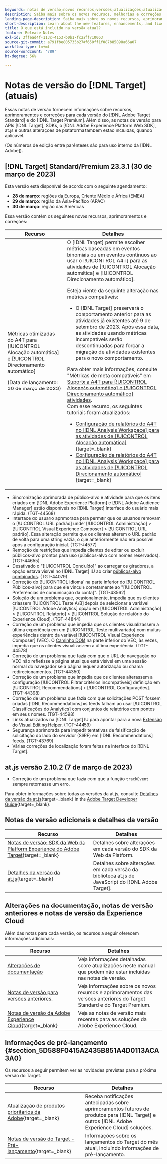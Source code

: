 ```yaml
---
keywords: notas de versão;novos recursos;versões;atualizações;atualização;versão;aprimoramento;aprimoramentos;correções;correções de erros;atualizações
description: Saiba mais sobre os novos recursos, melhorias e correções incluídos na versão atual do  [!DNL Adobe Target], incluindo SDKs, APIs e bibliotecas JavaScript.
landing-page-description: Saiba mais sobre os novos recursos, aprimoramentos e correções incluídos na versão atual do  [!DNL Adobe Target].
short-description: Learn about the new features, enhancements, and fixes included in the current release of [!DNL Adobe Target].
title: O que está incluído na versão atual?
feature: Release Notes
exl-id: 3ffead4f-113c-4153-b0b1-fc2aff710063
source-git-commit: a791fbe805735b278f650ff1f087b85898a66a07
workflow-type: tm+mt
source-wordcount: '789'
ht-degree: 56%

---
```


# Notas de versão do [!DNL Target] (atuais)

Essas notas de versão fornecem informações sobre recursos, aprimoramentos e correções para cada versão do [!DNL Adobe Target Standard] e do [!DNL Target Premium]. Além disso, as notas de versão para APIs [!DNL Target], SDKs, o [!DNL Adobe Experience Platform Web SDK], at.js e outras alterações de plataforma também estão incluídas, quando aplicável.

(Os números de edição entre parênteses são para uso interno da [!DNL Adobe]).

## [!DNL Target] Standard/Premium 23.3.1 (30 de março de 2023)

Esta versão está disponível de acordo com o seguinte agendamento:

* **28 de março**: regiões da Europa, Oriente Médio e África (EMEA)
* **29 de março**: região da Ásia-Pacífico (APAC)
* **30 de março**: região das Américas

Essa versão contém os seguintes novos recursos, aprimoramentos e correções:

| Recurso | Detalhes |
|--- |--- |
| Métricas otimizadas do A4T para [!UICONTROL Alocação automática] e [!UICONTROL Direcionamento automático]<p>(Data de lançamento: 30 de março de 2023) | O [!DNL Target] permite escolher métricas baseadas em eventos binomiais ou em eventos contínuos ao usar o [!UICONTROL A4T] para as atividades de [!UICONTROL Alocação automática] e [!UICONTROL Direcionamento automático].<P>Esteja ciente da seguinte alteração nas métricas compatíveis:<ul><li>O [!DNL Target] preservará o comportamento anterior para as atividades já existentes até 9 de setembro de 2023. Após essa data, as atividades usando métricas incompatíveis serão descontinuadas para forçar a migração de atividades existentes para o novo comportamento.</li></ul>Para obter mais informações, consulte &quot;Métricas de meta compatíveis&quot; em [Suporte a A4T para [!UICONTROL Alocação automática] e [!UICONTROL Direcionamento automático] atividades](/help/main/c-integrating-target-with-mac/a4t/a4t-at-aa.md#supported).<br>Com esse recurso, os seguintes tutoriais foram atualizados:<ul><li>[Configuração de relatórios do A4T no [!DNL Analysis Workspace] para as atividades de [!UICONTROL Alocação automática]](https://experienceleague.adobe.com/docs/target-learn/tutorials/integrations/set-up-a4t-reports-in-analysis-workspace-for-auto-allocate-activities.html?lang=pt-BR){target=_blank}</li><li>[Configuração de relatórios do A4T no [!DNL Analysis Workspace] para as atividades de [!UICONTROL Direcionamento automático]](https://experienceleague.adobe.com/docs/target-learn/tutorials/integrations/set-up-a4t-reports-in-analysis-workspace-for-auto-target-activities.html?lang=pt-BR){target=_blank}</li></ul> |

* Sincronização aprimorada de público-alvo e atividade para que os itens criados em [!DNL Adobe Experience Platform] e [!DNL Adobe Audience Manager] estão disponíveis no [!DNL Target] Interface do usuário mais rápida. (TGT-44568)
* Interface do usuário aprimorada para permitir que os usuários removam o [!UICONTROL URL padrão] under [!UICONTROL Administração] > [!UICONTROL Visual Experience Composer] > [!UICONTROL URL padrão]. Essa alteração permite que os clientes alterem o URL padrão de volta para uma string vazia, o que anteriormente não era possível após a configuração inicial. (TGT-44577)
* Remoção de restrições que impedia clientes de editar ou excluir públicos-alvo prontos para uso (públicos-alvo com nomes reservados). (TGT-44655)
* Desativado o &quot;[!UICONTROL Concluído]&quot; ao carregar os giradores, a opção estava visível no [!DNL Target] IU ao criar [públicos-alvo combinados](/help/main/c-target/combining-multiple-audiences.md). (TGT-44079)
* Correção do [!UICONTROL Idioma] na parte inferior do [!UICONTROL Públicos-alvo] para que ele vincule corretamente ao &quot;[!UICONTROL Preferências de comunicação da conta]&quot;. (TGT-43562)
* Solução de um problema que, ocasionalmente, impedia que os clientes criassem [!UICONTROL Teste A/B] depois de selecionar a variável [!UICONTROL Adobe Analytics] opção em [!UICONTROL Administração] > [!UICONTROL Relatório] > [!UICONTROL Solução de relatório do Experience Cloud]. (TGT-44844)
* Correção de um problema que impedia que os clientes visualizassem a última experiência em um [!UICONTROL Teste multivariado] com muitas experiências dentro da variável [!UICONTROL Visual Experience Composer] (VEC). O [Caminho DOM](/help/main/c-experiences/c-visual-experience-composer/viztarget-options.md#dom-path) na parte inferior do VEC, às vezes, impedia que os clientes visualizassem a última experiência. (TGT-44578)
* Correção de um problema que fazia com que o URL de navegação no VEC não refletisse a página atual que está visível em uma sessão normal do navegador se a página requer autorização ou chama redirecionamentos. (TGT-44350)
* Correção de um problema que impedia que os clientes alterassem a configuração [!UICONTROL Filtrar critérios incompatíveis] definição em [!UICONTROL Recommendations] > [!UICONTROL Configurações]. (TGT-44398)
* Correção de um problema que fazia com que solicitações POST fossem criadas [!DNL Recommendations] os feeds falham ao usar [!UICONTROL Classificações do Analytics] com conjuntos de relatórios com pontos em seus nomes. (TGT-44598)
* Links atualizados na [!DNL Target] IU para apontar para a nova [Extensão do Visual Editing Helper](/help/main/c-experiences/c-visual-experience-composer/r-troubleshoot-composer/visual-editing-helper-extension.md). (TGT-44459)
* Segurança aprimorada para impedir tentativas de falsificação de solicitação do lado do servidor (SSRF) em [!DNL Recommendations] feeds. (TGT-43769)
* Várias correções de localização foram feitas na interface do [!DNL Target].

## at.js versão 2.10.2 (7 de março de 2023)

* Correção de um problema que fazia com que a função `trackEvent` sempre retornasse um erro.

Para obter informações sobre todas as versões da at.js, consulte [Detalhes da versão da at.js](https://developer.adobe.com/target/implement/client-side/atjs/target-atjs-versions/){target=_blank} in the [Adobe Target Developer Guide](https://developer.adobe.com/target/){target=_blank}.

## Notas de versão adicionais e detalhes da versão

| Recurso | Detalhes |
|--- |--- |
| [Notas de versão: SDK da Web da Platform Experience do Adobe Target](https://experienceleague.adobe.com/docs/experience-platform/edge/release-notes.html?lang=pt-BR){target=_blank} | Detalhes sobre alterações em cada versão do SDK da Web da Platform. |
| [Detalhes da versão da at.js](https://developer.adobe.com/target/implement/client-side/atjs/target-atjs-versions/){target=_blank} | Detalhes sobre alterações em cada versão da biblioteca at.js de JavaScript do [!DNL Adobe Target]. |

## Alterações na documentação, notas de versão anteriores e notas de versão da Experience Cloud

Além das notas para cada versão, os recursos a seguir oferecem informações adicionais:

| Recurso | Detalhes |
|--- |--- |
| [Alterações de documentação](/help/main/r-release-notes/doc-change.md) | Veja informações detalhadas sobre atualizações neste manual que podem não estar incluídas nas notas de versão. |
| [Notas de versão para versões anteriores](/help/main/r-release-notes/release-notes-for-previous-releases.md). | Veja informações sobre os novos recursos e aprimoramentos das versões anteriores do Target Standard e do Target Premium. |
| [Notas de versão da Adobe Experience Cloud](https://experienceleague.adobe.com/docs/release-notes/experience-cloud/current.html?lang=pt-BR){target=_blank} | Veja as notas de versão mais recentes para as soluções da Adobe Experience Cloud. |

## Informações de pré-lançamento {#section_5D588F0415A2435B851A4D0113ACA3A0}

Os recursos a seguir permitem ver as novidades previstas para a próxima versão do Target.

| Recurso | Detalhes |
|--- |--- |
| [Atualização de produtos prioritários da Adobe](https://www.adobe.com/subscription/priority-product-update.html){target=_blank} | Receba notificações antecipadas sobre aprimoramentos futuros de produtos para [!DNL Target] e outros [!DNL Adobe Experience Cloud] soluções. |
| [Notas de versão do Target - Pré-lançamento](/help/main/r-release-notes/target-release-notes.md){target=_blank} | Informações sobre os lançamentos do Target do mês atual, incluindo informações de pré-lançamento. |
